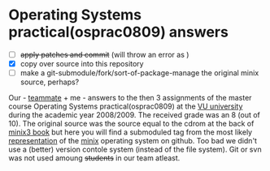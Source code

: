 # Operating Systems practical(osprac0809) answers
-[ ] ~~apply patches and commit~~ (will throw an error as )
-[x] copy over source into this repository
-[ ] make a git-submodule/fork/sort-of-package-manage the original minix source, perhaps?

Our - [teammate](@richadr) + me - answers to the then 3 assignments of the master course Operating Systems practical(osprac0809) at the [VU university](https://en.wikipedia.org/wiki/Vrije_Universiteit_Amsterdam) during the academic year 2008/2009. The received grade was an 8 (out of 10). The original source was the source equal to the cdrom at the back of [minix3 book](http://www.minix3.org/doc/) but here you will find a submoduled tag from the most likely [representation](https://github.com/Stichting-MINIX-Research-Foundation/minix/releases/tag/v3.1.0) of the [minix](http://minix3.org/) operating system on github. Too bad we didn't use a (better) version contole system (instead of the file system). Git or svn was not used amoung ~~students~~ in our team atleast.

